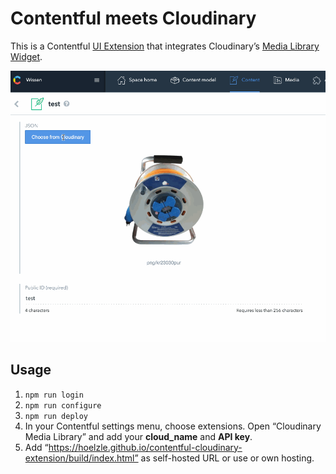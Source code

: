 # Contentful meets Cloudinary

This is a Contentful [UI Extension](https://www.contentful.com/developers/docs/concepts/uiextensions/) that integrates Cloudinary’s [Media Library Widget](https://cloudinary.com/documentation/media_library_widget).

![Screencapture](assets/cloudinary-media-library.gif)

## Usage

1. `npm run login`
2. `npm run configure`
3. `npm run deploy`
4. In your Contentful settings menu, choose extensions. Open “Cloudinary Media Library” and add your **cloud_name** and **API key**.
5. Add “https://hoelzle.github.io/contentful-cloudinary-extension/build/index.html” as self-hosted URL or use or own hosting.
